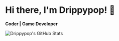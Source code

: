 # Hi there, I'm Drippypop! 👋

**Coder | Game Developer**

![Drippypop's GitHub Stats](https://github-readme-stats.vercel.app/api?username=drippypop&show_icons=true&theme=tokyonight)
